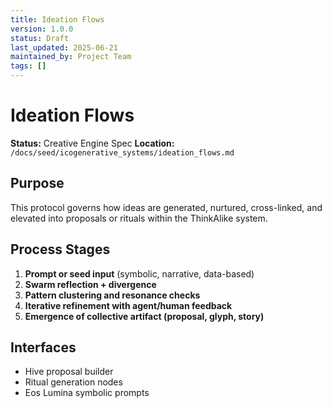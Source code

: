 ```yaml
---
title: Ideation Flows
version: 1.0.0
status: Draft
last_updated: 2025-06-21
maintained_by: Project Team
tags: []
---
```


# Ideation Flows

**Status:** Creative Engine Spec
**Location:** `/docs/seed/icogenerative_systems/ideation_flows.md`

## Purpose

This protocol governs how ideas are generated, nurtured, cross-linked, and elevated into proposals or rituals within the ThinkAlike system.

## Process Stages

1. **Prompt or seed input** (symbolic, narrative, data-based)
2. **Swarm reflection + divergence**
3. **Pattern clustering and resonance checks**
4. **Iterative refinement with agent/human feedback**
5. **Emergence of collective artifact (proposal, glyph, story)**

## Interfaces

- Hive proposal builder
- Ritual generation nodes
- Eos Lumina symbolic prompts
